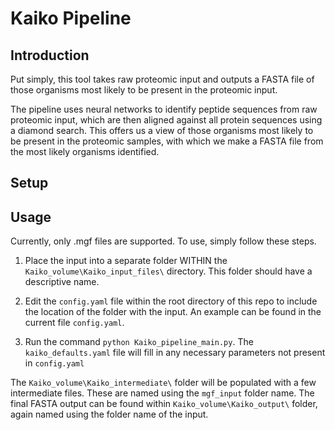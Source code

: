 # Kaiko Pipeline

## Introduction

Put simply, this tool takes raw proteomic input and outputs a FASTA file of those organisms most likely to be present in the proteomic input.

The pipeline uses neural networks to identify peptide sequences from raw proteomic input, which are then aligned against all protein sequences using a diamond search. This offers us a view of those organisms most likely to be present in the proteomic samples, with which we make a FASTA file from the most likely organisms identified.


## Setup


## Usage

Currently, only .mgf files are supported. To use, simply follow these steps.

1) Place the input into a separate folder WITHIN the ```Kaiko_volume\Kaiko_input_files\``` directory. This folder should have a descriptive name. 

2) Edit the ```config.yaml``` file within the root directory of this repo to include the location of the folder with the input. An example can be found in the current file ```config.yaml```.

3) Run the command ``` python Kaiko_pipeline_main.py ```. The ```kaiko_defaults.yaml``` file will fill in any necessary parameters not present in ```config.yaml```

The ```Kaiko_volume\Kaiko_intermediate\``` folder will be populated with a few intermediate files. These are named using the ```mgf_input``` folder name. The final FASTA output can be found within ```Kaiko_volume\Kaiko_output\``` folder, again named using the folder name of the input.
